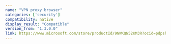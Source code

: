 ```yaml
---
name: "VPN proxy browser"
categories: ['security']
compatibility: native
display_result: "Compatible"
version_from: "1.3.0.0"
link: https://www.microsoft.com/store/productId/9NWKQN52KM3R?ocid=pdpshare
---
```

